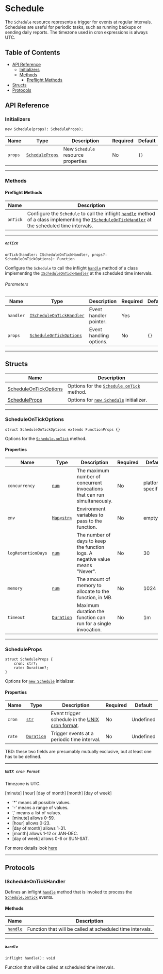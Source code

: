 # Schedule

The `Schedule` resource represents a trigger for events at regular intervals. Schedules are useful for periodic tasks, such as running backups or sending daily reports. The timezone used in cron expressions is always UTC.

## Table of Contents

<!-- markdownlint-disable MD007 -->
- [API Reference](#api-reference)
    - [Initializers](#initializers)
    - [Methods](#methods)
        - [Preflight Methods](#preflight-methods)
- [Structs](#structs)
- [Protocols](#protocols)
<!-- markdownlint-enable MD007 -->

## API Reference <a id="api-reference"></a>

### Initializers <a id="initializers"></a>

```wing
new Schedule(props?: ScheduleProps);
```

| **Name** | **Type** | **Description** | **Required** | **Default** |
| --- | --- | --- | --- | --- |
| `props` | [`ScheduleProps`](#ScheduleProps-) | New `Schedule` resource properties | No | `{}` |

---

### Methods <a id="methods"></a>

#### Preflight Methods <a id="preflight-methods"></a>

| **Name** | **Description** |
| --- | --- |
| `onTick` | Configure the `Schedule` to call the inflight [`handle`](#handle) method of a class implementing the [`IScheduleOnTickHandler`](#IScheduleOnTickHandler-) at the scheduled time intervals. |

---

##### `onTick` <a id="onTick-"></a>

```wing
onTick(handler: IScheduleOnTickHandler, props?: ScheduleOnTickOptions): Function
```

Configure the `Schedule` to call the inflight [`handle`](#handle) method of a class implementing the [`IScheduleOnTickHandler`](#IScheduleOnTickHandler-) at the scheduled time intervals.

###### Parameters <a id="Bucket.onCreate.parameters"></a>

| **Name** | **Type** | **Description** | **Required** | **Default** |
| -------- | -------- | --------------- | ------------ | ----------- |
| `handler` | [`IScheduleOnTickHandler`](#IScheduleOnTickHandler-) | Event handler pointer. | Yes | |
| `props` | [`ScheduleOnTickOptions`](#ScheduleOnTickOptions-) | Event handling options. | No | `{}` |

---

## Structs <a id="structs"></a>

| **Name** | **Description** |
| -------- | --------------- |
| [ScheduleOnTickOptions](#ScheduleOnTickOptions-) | Options for the [`Schedule.onTick`](#onTick-) method. |
| [ScheduleProps](#ScheduleProps-) | Options for [`new Schedule`](#initializers) initializer. |

---

### ScheduleOnTickOptions <a id="ScheduleOnTickOptions-"></a>

```wing
struct ScheduleOnTickOptions extends FunctionProps {}
```

Options for the [`Schedule.onTick`](#onTick-) method.

#### Properties <a id="ScheduleOnTickOptions.Properties"></a>

| **Name** | **Type** | **Description** | **Required** | **Default** |
| --- | --- | --- | --- | --- |
| `concurrency` | [`num`](../spec.md#standard-types) | The maximum number of concurrent invocations that can run simultaneously. | No | platform-specific |
| `env`| [`Map<str>`](../spec.md#standard-types) | Environment variables to pass to the function. | No | empty |
| `logRetentionDays` | [`num`](../spec.md#standard-types) | The number of days to keep the function logs. A negative value means "Never".| No | 30 |
| `memory` | [`num`](../spec.md#standard-types) | The amount of memory to allocate to the function, in MB. | No | 1024 |
| `timeout` | [`Duration`](../spec.md#standard-types) | Maximum duration the function can run for a single invocation. | No | 1m |

---

### ScheduleProps <a id="ScheduleProps-"></a>

```wing
struct ScheduleProps {
    cron: str?;
    rate: Duration?;
}
```

Options for [`new Schedule`](#initializers) initializer.

#### Properties <a id="ScheduleProps.Properties"></a>

| **Name** | **Type** | **Description** | **Required** | **Default** |
| --- | --- | --- | --- | --- |
| `cron` | [`str`](../spec.md#standard-types) | Event trigger schedule in the [UNIX cron format](#unix-cron-format). | No | Undefined |
| `rate` | [`Duration`](../spec.md#standard-types) | Trigger events at a periodic time interval. | No | Undefined |

TBD: these two fields are presumably mutually exclusive, but at least one has to be defined.

---

##### `UNIX cron Format` <a id="unix-cron-format" ></a>

Timezone is UTC.

[minute] [hour] [day of month] [month] [day of week]

- '*' means all possible values.
- '-' means a range of values.
- ',' means a list of values.
- [minute] allows 0-59.
- [hour] allows 0-23.
- [day of month] allows 1-31.
- [month] allows 1-12 or JAN-DEC.
- [day of week] allows 0-6 or SUN-SAT.

For more details look [here](https://en.wikipedia.org/wiki/Cron)

---

## Protocols <a id="protocols"></a>

### IScheduleOnTickHandler <a id="IScheduleOnTickHandler-"></a>

Defines an inflight [`handle`](#handle) method that is invoked to process the [`Schedule.onTick`](#onTick-) events.

#### Methods <a id="IScheduleOnTickHandler.Methods"></a>

| **Name** | **Description** |
| --- | --- |
| [`handle`](#handle) | Function that will be called at scheduled time intervals. |

---

##### `handle` <a id="handle"></a>

```wing
inflight handle(): void
```

Function that will be called at scheduled time intervals.
